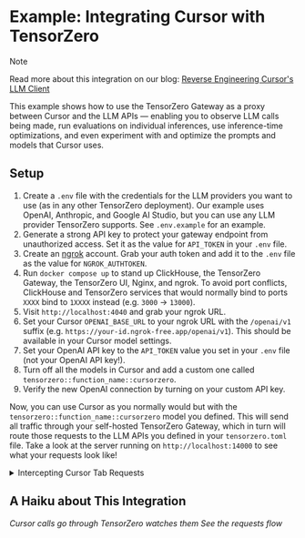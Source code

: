 # Example: Integrating Cursor with TensorZero

> [!NOTE]
>
> Read more about this integration on our blog: [Reverse Engineering Cursor's LLM Client](https://tensorzero.com/blog/reverse-engineering-cursors-llm-client/)

This example shows how to use the TensorZero Gateway as a proxy between Cursor and the LLM APIs &mdash; enabling you to observe LLM calls being made, run evaluations on individual inferences, use inference-time optimizations, and even experiment with and optimize the prompts and models that Cursor uses.

## Setup

1. Create a `.env` file with the credentials for the LLM providers you want to use (as in any other TensorZero deployment).
   Our example uses OpenAI, Anthropic, and Google AI Studio, but you can use any LLM provider TensorZero supports.
   See `.env.example` for an example.
2. Generate a strong API key to protect your gateway endpoint from unauthorized access.
   Set it as the value for `API_TOKEN` in your `.env` file.
3. Create an [ngrok](https://ngrok.com/) account.
   Grab your auth token and add it to the `.env` file as the value for `NGROK_AUTHTOKEN`.
4. Run `docker compose up` to stand up ClickHouse, the TensorZero Gateway, the TensorZero UI, Nginx, and ngrok.
   To avoid port conflicts, ClickHouse and TensorZero services that would normally bind to ports `XXXX` bind to `1XXXX` instead (e.g. `3000` → `13000`).
5. Visit `http://localhost:4040` and grab your ngrok URL.
6. Set your Cursor `OPENAI_BASE_URL` to your ngrok URL with the `/openai/v1` suffix (e.g. `https://your-id.ngrok-free.app/openai/v1`).
   This should be available in your Cursor model settings.
7. Set your OpenAI API key to the `API_TOKEN` value you set in your `.env` file (not your OpenAI API key!).
8. Turn off all the models in Cursor and add a custom one called `tensorzero::function_name::cursorzero`.
9. Verify the new OpenAI connection by turning on your custom API key.

Now, you can use Cursor as you normally would but with the `tensorzero::function_name::cursorzero` model you defined.
This will send all traffic through your self-hosted TensorZero Gateway, which in turn will route those requests to the LLM APIs you defined in your `tensorzero.toml` file.
Take a look at the server running on `http://localhost:14000` to see what your requests look like!

<details>
<summary>Intercepting Cursor Tab Requests</summary>

> [!NOTE]
>
> This section is mostly for reference.
> You do not need to do this to run the Cursor integration today.

1. Install mitmproxy, and install the root cert system-wide
2. Turn off HTTP2 in VS Code settings [[reference]](https://forum.cursor.com/t/add-authorized-certificates-to-cursor/21765)
3. Start cursor with the env vars `http_proxy=http://localhost:8080` and `https_proxy=http://localhost:8080`

</details>

## A Haiku about This Integration

_Cursor calls go through_
_TensorZero watches them_
_See the requests flow_
